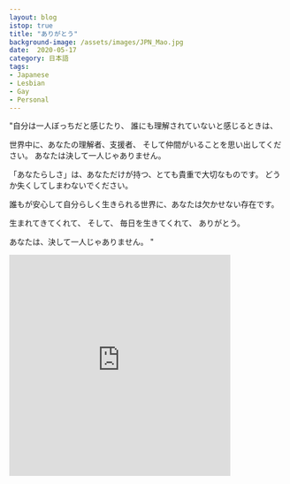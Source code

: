 ```yaml
---
layout: blog
istop: true
title: "ありがとう"
background-image: /assets/images/JPN_Mao.jpg
date:  2020-05-17
category: 日本語
tags:
- Japanese
- Lesbian
- Gay
- Personal
---
```

"自分は一人ぼっちだと感じたり、
誰にも理解されていないと感じるときは、

世界中に、あなたの理解者、支援者、
そして仲間がいることを思い出してください。
あなたは決して一人じゃありません。

「あなたらしさ」は、あなただけが持つ、とても貴重で大切なものです。
どうか失くしてしまわないでください。

誰もが安心して自分らしく生きられる世界に、あなたは欠かせない存在です。

生まれてきてくれて、
そして、
毎日を生きてくれて、
ありがとう。

あなたは、決して一人じゃありません。
"

<iframe title="A global celebration" height="400" width="400" style="border: none;" scrolling="no" data-name="pb-iframe-player" src="https://www.podbean.com/media/player/4ce66-dca777?from=yiiadmin&download=1&version=1&vjs=1&skin=1&auto=0&share=1&fonts=Helvetica&download=1&rtl=0&pbad=1"></iframe>

